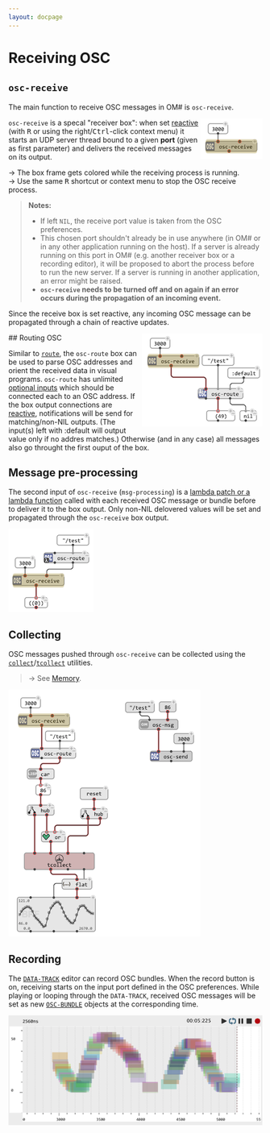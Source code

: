 ```yaml
---
layout: docpage
---
```


# Receiving OSC

## `osc-receive`

The main function to receive OSC messages in OM# is `osc-receive`.

<img src="osc-receive_img/osc-receive.png" align="right">


`osc-receive` is a specal "receiver box": when set [reactive](reactive) (with <kbd>R</kbd> or using the right/<kbd>Ctrl</kbd>-click context menu) it starts an UDP server thread bound to a given **port** (given as first parameter) and delivers the received messages on its output. 

&rarr; The box frame gets colored while the receiving process is running.    
&rarr; Use the same <kbd>R</kbd> shortcut or context menu to stop the OSC receive process.

> **Notes:** 
> - If left `NIL`, the receive port value is taken from the OSC preferences.
> - This chosen port shouldn't already be in use anywhere (in OM# or in any other application running on the host). If a server is already running on this port in OM# (e.g. another receiver box or a recording editor), it will be proposed to abort the process before to run the new server. If a server is running in another application, an error might be raised. 
> - **`osc-receive` needs to be turned off and on again if an error occurs during the propagation of an incoming event.**

Since the receive box is set reactive, any incoming OSC message can be propagated through a chain of reactive updates. 


<img src="osc-receive_img/osc-route.png" align="right">
## Routing OSC

Similar to [`route`](reactive#routing-data), the `osc-route` box can be used to parse OSC addresses and orient the received data in visual programs.
`osc-route` has unlimited [optional inputs](box-inputs#optional) which should be connected each to an OSC address. If the box output connections are [reactive](reactive), notifications will be send for matching/non-NIL outputs. 
(The input(s) left with :default will output value only if no addres matches.)
Otherwise (and in any case) all messages also go throught the first ouput of the box. 

## Message pre-processing

The second input of `osc-receive` (`msg-processing`) is a [lambda patch or a lambda function](lambda) called with each received OSC message or bundle before to deliver it to the box output. Only non-NIL delovered values will be set and propagated through the `osc-receive` box output.

<img src="osc-receive_img/osc-preprocess.png">

## Collecting

OSC messages pushed through `osc-receive` can be collected using the [`collect`](memory#collect)/[`tcollect`](memory#tcollect) utilities.

> &rarr; See [Memory](memory).

<img src="osc-receive_img/osc-collect.png">

## Recording

The [`DATA-TRACK`](data-track) editor can record OSC bundles. When the record button is on, receiving starts on the input port defined in the OSC preferences. 
While playing or looping through the `DATA-TRACK`, received OSC messages will be set as new [`OSC-BUNDLE`](osc#a-data-frame) objects at the corresponding time. 

<img src="osc-receive_img/data-track-osc-receice.png">
